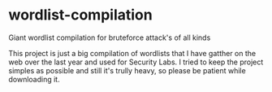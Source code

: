 # wordlist-compilation
Giant wordlist compilation for bruteforce attack's of all kinds

This project is just a big compilation of wordlists that I have gatther on the web over the last year and used for Security Labs.
I tried to keep the project simples as possible and still it's trully heavy, so please be patient while downloading it. 
